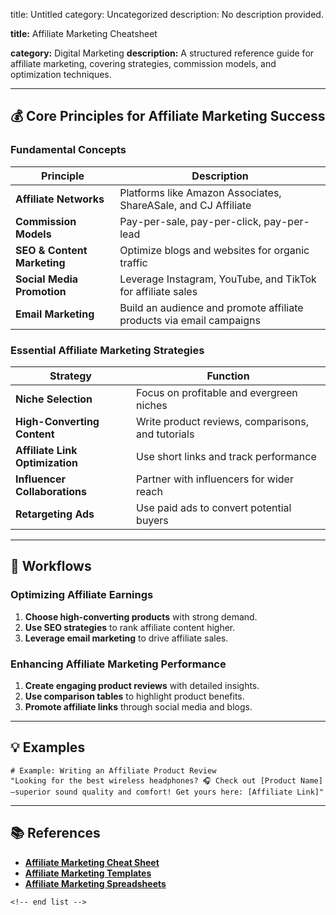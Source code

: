 title: Untitled
category: Uncategorized
description: No description provided.

**title:** Affiliate Marketing Cheatsheet

**category:** Digital Marketing
**description:** A structured reference guide for affiliate marketing, covering strategies, commission models, and optimization techniques.

---

## 💰 **Core Principles for Affiliate Marketing Success**

### **Fundamental Concepts**

| Principle                         | Description                                                          |
| --------------------------------- | -------------------------------------------------------------------- |
| **Affiliate Networks**      | Platforms like Amazon Associates, ShareASale, and CJ Affiliate       |
| **Commission Models**       | Pay-per-sale, pay-per-click, pay-per-lead                            |
| **SEO & Content Marketing** | Optimize blogs and websites for organic traffic                      |
| **Social Media Promotion**  | Leverage Instagram, YouTube, and TikTok for affiliate sales          |
| **Email Marketing**         | Build an audience and promote affiliate products via email campaigns |

### **Essential Affiliate Marketing Strategies**

| Strategy                              | Function                                          |
| ------------------------------------- | ------------------------------------------------- |
| **Niche Selection**             | Focus on profitable and evergreen niches          |
| **High-Converting Content**     | Write product reviews, comparisons, and tutorials |
| **Affiliate Link Optimization** | Use short links and track performance             |
| **Influencer Collaborations**   | Partner with influencers for wider reach          |
| **Retargeting Ads**             | Use paid ads to convert potential buyers          |

---

## 🔄 **Workflows**

### **Optimizing Affiliate Earnings**

1. **Choose high-converting products** with strong demand.
2. **Use SEO strategies** to rank affiliate content higher.
3. **Leverage email marketing** to drive affiliate sales.

### **Enhancing Affiliate Marketing Performance**

1. **Create engaging product reviews** with detailed insights.
2. **Use comparison tables** to highlight product benefits.
3. **Promote affiliate links** through social media and blogs.

---

## 💡 **Examples**

```plaintext
# Example: Writing an Affiliate Product Review
"Looking for the best wireless headphones? 🎧 Check out [Product Name]—superior sound quality and comfort! Get yours here: [Affiliate Link]"  
```

---

## 📚 **References**

- **[Affiliate Marketing Cheat Sheet](https://affiliatemarketingmentorsonline.com/affiliate-marketing-cheat-sheet/)**
- **[Affiliate Marketing Templates](https://www.template.net/affiliate-marketing)**
- **[Affiliate Marketing Spreadsheets](https://monetize.info/affiliate-marketing-spreadsheets/)**

```
<!-- end list -->
```
